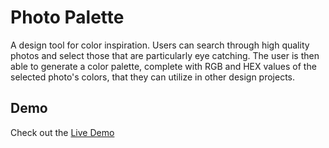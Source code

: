 # Photo Palette

A design tool for color inspiration. Users can search through high quality photos and select those that are particularly eye catching. The user is then able to generate a color palette, complete with RGB and HEX values of the selected photo's colors, that they can utilize in other design projects. 

## Demo
Check out the [Live Demo](https://jollendi91.github.io/photo-palette-generator/)



